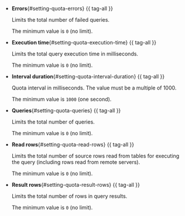 * **Errors**{#setting-quota-errors} {{ tag-all }}

    Limits the total number of failed queries.

    The minimum value is `0` (no limit).

* **Execution time**{#setting-quota-execution-time} {{ tag-all }}

    Limits the total query execution time in milliseconds.

    The minimum value is `0` (no limit).

* **Interval duration**{#setting-quota-interval-duration} {{ tag-all }}

    Quota interval in milliseconds. The value must be a multiple of 1000.

    The minimum value is `1000` (one second).

* **Queries**{#setting-quota-queries} {{ tag-all }}

    Limits the total number of queries.

    The minimum value is `0` (no limit).

* **Read rows**{#setting-quota-read-rows} {{ tag-all }}

    Limits the total number of source rows read from tables for executing the query (including rows read from remote servers).

    The minimum value is `0` (no limit).

* **Result rows**{#setting-quota-result-rows} {{ tag-all }}

    Limits the total number of rows in query results.

    The minimum value is `0` (no limit).
